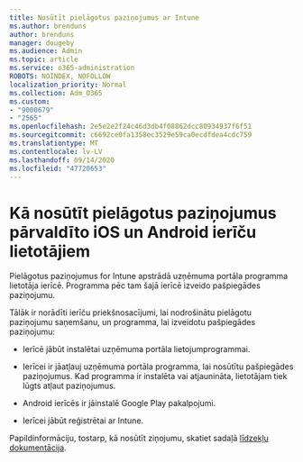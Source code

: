 ```yaml
---
title: Nosūtīt pielāgotus paziņojumus ar Intune
ms.author: brenduns
author: brenduns
manager: dougeby
ms.audience: Admin
ms.topic: article
ms.service: o365-administration
ROBOTS: NOINDEX, NOFOLLOW
localization_priority: Normal
ms.collection: Adm_O365
ms.custom:
- "9000679"
- "2565"
ms.openlocfilehash: 2e5e2e2f24c46d3db4f08862dcc80934937f6f51
ms.sourcegitcommit: c6692ce0fa1358ec3529e59ca0ecdfdea4cdc759
ms.translationtype: MT
ms.contentlocale: lv-LV
ms.lasthandoff: 09/14/2020
ms.locfileid: "47720653"
---
```

# <a name="how-to-send-custom-notifications-to-the-users-of-managed-ios-and-android-devices"></a>Kā nosūtīt pielāgotus paziņojumus pārvaldīto iOS un Android ierīču lietotājiem

Pielāgotus paziņojumus for Intune apstrādā uzņēmuma portāla programma lietotāja ierīcē. Programma pēc tam šajā ierīcē izveido pašpiegādes paziņojumu.

Tālāk ir norādīti ierīču priekšnosacījumi, lai nodrošinātu pielāgotu paziņojumu saņemšanu, un programma, lai izveidotu pašpiegādes paziņojumu:

- Ierīcē jābūt instalētai uzņēmuma portāla lietojumprogrammai.  

- Ierīcei ir jāatļauj uzņēmuma portāla programma, lai nosūtītu pašpiegādes paziņojumus. Kad programma ir instalēta vai atjaunināta, lietotājam tiek lūgts atļaut paziņojumus.

- Android ierīcēs ir jāinstalē Google Play pakalpojumi.

- Ierīcei jābūt reģistrētai ar Intune.

Papildinformāciju, tostarp, kā nosūtīt ziņojumu, skatiet sadaļā [līdzekļu dokumentācija](https://docs.microsoft.com/intune/custom-notifications).
